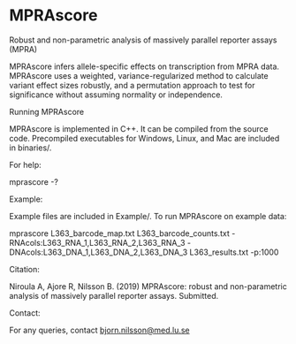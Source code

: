 # MPRAscore
Robust and non-parametric analysis of massively parallel reporter assays (MPRA)

MPRAscore infers allele-specific effects on transcription from MPRA data. MPRAscore uses a weighted, variance-regularized method to calculate variant effect sizes robustly, and a permutation approach to test for significance without assuming normality or independence.


Running MPRAscore

MPRAscore is implemented in C++. It can be compiled from the source code. Precompiled executables for Windows, Linux, and Mac are included in binaries/.

For help:

mprascore -?


Example:

Example files are included in Example/. To run MPRAscore on example data:

mprascore L363_barcode_map.txt L363_barcode_counts.txt -RNAcols:L363_RNA_1,L363_RNA_2,L363_RNA_3 -DNAcols:L363_DNA_1,L363_DNA_2,L363_DNA_3 L363_results.txt -p:1000


Citation:

Niroula A, Ajore R, Nilsson B. (2019) MPRAscore: robust and non-parametric analysis of massively parallel reporter assays. Submitted.

Contact:

For any queries, contact bjorn.nilsson@med.lu.se
